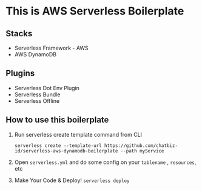 # This is AWS Serverless Boilerplate

##  Stacks

- Serverless Framework - AWS
- AWS DynamoDB

## Plugins

- Serverless Dot Env Plugin
- Serverless Bundle
- Serverless Offline

## How to use this boilerplate

1. Run serverless create template command from CLI

   `serverless create --template-url https://github.com/chatbiz-id/serverless-aws-dynamodb-boilerplate --path myService`

2. Open `serverless.yml` and do some config on your `tablename` , `resources`, etc

3. Make Your Code & Deploy!
   `serverless deploy`